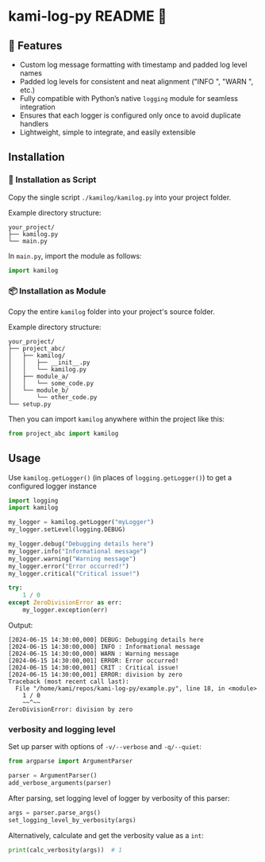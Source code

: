 # kami-log-py README 📝

<!-- 
todo option to use relative time
todo option to omit date in time
todo include logger name in the message
todo use emoji if console supported
todo use ascii coloring if console supported
todo send to stdout & stderr separately
todo add file handler option for getLogger
-->

## 🚀 Features

- Custom log message formatting with timestamp and padded log level names
- Padded log levels for consistent and neat alignment ("INFO ", "WARN ", etc.)
- Fully compatible with Python’s native `logging` module for seamless integration
- Ensures that each logger is configured only once to avoid duplicate handlers
- Lightweight, simple to integrate, and easily extensible













## Installation

### 📜 Installation as Script

Copy the single script `./kamilog/kamilog.py` into your project folder.

Example directory structure:

```
your_project/
├── kamilog.py
└── main.py
```

In `main.py`, import the module as follows:

```python
import kamilog
```





### 📦 Installation as Module

Copy the entire `kamilog` folder into your project's source folder.

Example directory structure:

```
your_project/
├── project_abc/
│   ├── kamilog/
│   │   ├── __init__.py
│   │   └── kamilog.py
│   ├── module_a/
│   │   └── some_code.py
│   └── module_b/
│       └── other_code.py
└── setup.py
```

Then you can import `kamilog` anywhere within the project like this:

```python
from project_abc import kamilog
```













## Usage

Use `kamilog.getLogger()` (in places of `logging.getLogger()`)
to get a configured logger instance

```python
import logging
import kamilog

my_logger = kamilog.getLogger("myLogger")
my_logger.setLevel(logging.DEBUG)

my_logger.debug("Debugging details here")
my_logger.info("Informational message")
my_logger.warning("Warning message")
my_logger.error("Error occurred!")
my_logger.critical("Critical issue!")

try:
    1 / 0
except ZeroDivisionError as err:
    my_logger.exception(err)
```

Output:

```
[2024-06-15 14:30:00,000] DEBUG: Debugging details here
[2024-06-15 14:30:00,000] INFO : Informational message
[2024-06-15 14:30:00,000] WARN : Warning message
[2024-06-15 14:30:00,001] ERROR: Error occurred!
[2024-06-15 14:30:00,001] CRIT : Critical issue!
[2024-06-15 14:30:00,001] ERROR: division by zero
Traceback (most recent call last):
  File "/home/kami/repos/kami-log-py/example.py", line 18, in <module>
    1 / 0
    ~~^~~
ZeroDivisionError: division by zero
```




### verbosity and logging level

Set up parser with options of `-v/--verbose` and `-q/--quiet`:

```python
from argparse import ArgumentParser

parser = ArgumentParser()
add_verbose_arguments(parser)
```

After parsing, set logging level of logger by verbosity of this parser:

```python
args = parser.parse_args()
set_logging_level_by_verbosity(args)
```

Alternatively, calculate and get the verbosity value as a `int`:

```python
print(calc_verbosity(args))  # 1
```
